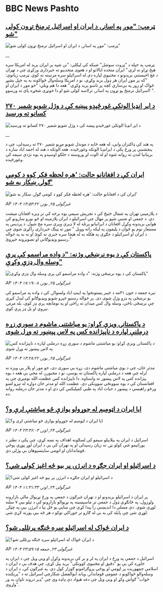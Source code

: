 # BBC News Pashto## [ټرمپ: "موږ په اسانۍ د ایران او اسرائیل ترمنځ تړون کولی شو"](https://www.bbc.co.uk/pashto/live/c8xgz07qqdgt?at_campaign=githubrss)![ټرمپ: "موږ په اسانۍ د ایران او اسرائیل ترمنځ تړون کولی شو"](https://ichef.bbci.co.uk/ace/standard/240/cpsprodpb/e005/live/4630ebf0-49a8-11f0-84b6-6bf0f66205f1.png)__ټرمپ په خپله د "ټروت سوشل" شبکه کې لیکلي: "نن شپه پر ایران برید له امریکا سره هېڅ تړاو نه لري."
ایران متحده ایالاتو او د هغوی متحدینو ته خبرداری ورکړی چې د تهران د غچ اخیستنې بریدونو د مخنیوي لپاره دې له اسرائیلو سره مرسته نه کوي.
ټرمپ زیاتوي: "که پر موږ ایران هر ډول برید وکړي، نو د امریکا وسله‌وال ځواکونه به په خپل بشپړ ځواک او زور په بې‌ساري کچه پر تاسو برید وکړي."
هغه دا هم ویلي: "خو موږ د ایران او اسرائیل ترمنځ یو تړون په اسانۍ ترلاسه کولی شو او دا خونړی شخړه پای ته ورسوو! ".## [د ایر انډیا الوتکې غورځېدو پېښه کې د وژل شویو شمېر ۲۷۰ کسانو ته ورسېد](https://www.bbc.co.uk/pashto/live/c5yxn5w16ppt?at_campaign=githubrss)![د ایر انډیا الوتکې غورځېدو پېښه کې د وژل شویو شمېر ۲۷۰ کسانو ته ورسېد](https://ichef.bbci.co.uk/ace/standard/240/cpsprodpb/cf74/live/2912d0f0-4a30-11f0-9471-e380f647874e.jpg)__په هند کې ډاکتران وايي، له هغه ځایه د موندل شویو مړیو شمېر ۲۷۰ ته رسېدلی، چې د پنجشنبې پر ورځ پکې د ایرانډیا الوتکه وغورځېده.
هغه الوتکه د هند له احمد اباد ښاره د برېتانیا لندن ته روانه شوه او له الوت لږ وروسته د خلکو اوسېدو په یوه نژدې سیمه کې وغورځېده.## [ایران کې د افغانانو حالت: 'هره لحظه فکر کوو د کومې ګولۍ ښکار به شو'](https://www.bbc.com/pashto/articles/cq54586j881o?at_campaign=githubrss)![ایران کې د افغانانو حالت: 'هره لحظه فکر کوو د کومې ګولۍ ښکار به شو'](https://ichef.bbci.co.uk/ace/standard/240/cpsprodpb/75a2/live/9c698da0-49ef-11f0-9471-e380f647874e.jpg)_AP ۱۴۰۴ غبرگولی ۲۵, يونۍ ۱۳:۵۳:۲۲_د پلازمېنې تهران په شمال ختیځ کې د تجریش سیمې یوه برخه کې تر ډېره افغانان مېشت دي. د جمعې او شنبې شپو پر مهال چې اسرائیلو د ایران پلازمېنه او څو نورو ښارونو کې هوايي بریدونه وکړل افغانان د ایرانیانو پرتله له لا ډېرې وېرې سره مخ شول. د پردېس په مستعار نوم یو ځوان د ټلیفون په لیکه راته وویل " موږ ته ټينګ خبرداری راکړی شوی چې د ایران او اسرائیلو د جګړې په هکله به له هېچا سره خبرې نه کوئ او نه به په خواله رسنیو ویډیوګانې او تصویرونه خپروئ."## [پاکستان کې د یوه نرښځي وژنه: "د واده مراسمو کې پرې وسله وال ډزې وکړې"](https://www.bbc.com/pashto/articles/c3656kyl8d6o?at_campaign=githubrss)![پاکستان کې د یوه نرښځي وژنه: "د واده مراسمو کې پرې وسله وال ډزې وکړې"](https://ichef.bbci.co.uk/ace/standard/240/cpsprodpb/d070/live/08214630-49fc-11f0-bbaa-4bc03e0665b7.jpg)_AP ۱۴۰۴ غبرگولی ۲۵, يونۍ ۱۷:۱۹:۰۸_تېره جمعه د جون ۳۱مه د خیبر پښتونخوا په ایبټ اباد ولسوالۍ کې د واده په مراسمو کې یو نرښځی په ډزو وژل شوی دی.
 پر خواله رسنیو خپرو شویو ویډیوګانو کې لیدل کېږي چې نرښځی ناڅي، وسله وال کس میدان ته راځي او په تومانچه پرې ډز کوي، بله مرمۍ تېروي او بل ډز پرې کوي.## [د پاکستانۍ ویزې کړاو: یو میاشتنی ماشوم د سوري زړه درملنې لپاره د ناپېژانده کس په لاس پېښور ته وړل شوی](https://www.bbc.com/pashto/articles/clynylqqy2ko?at_campaign=githubrss)![د پاکستانۍ ویزې کړاو: یو میاشتنی ماشوم د سوري زړه درملنې لپاره د ناپېژانده کس په لاس پېښور ته وړل شوی](https://ichef.bbci.co.uk/ace/standard/240/cpsprodpb/a81a/live/0ff39910-49e0-11f0-84b6-6bf0f66205f1.jpg)_AP ۱۴۰۴ غبرگولی ۲۵, يونۍ ۱۳:۲۸:۲۲_مدثر خان، چې د یوې میاشتې ماشوم دی، زړه یې سوری دی، خو مور او پلار یې ویزه نه لرله چې هغه د درملنې لپاره پاکستان ته یوسي، نو د مجبورۍ له مخې یې هغه د یوه پېژانده کس په لاس پېښور ته واستاوه. 
دا ناپېژانده کس عظمت الله نومېږي چې په افغانستان کې د یوه ښوونځي ښوونکی دی.  عظمت الله او مدثر خان دواړه له تېرو لسو ورځو راهیسې د پېښور د حیات اباد په طبي کمپلیکس کې دي او د مدثر خان درملنه روانه ده.## [ایا ایران د اټومبم له جوړولو یوازې څو میاشتې لرې و؟](https://www.bbc.com/pashto/articles/cx272k7yjq4o?at_campaign=githubrss)![ایا ایران د اټومبم له جوړولو یوازې څو میاشتې لرې و؟](https://ichef.bbci.co.uk/ace/standard/240/cpsprodpb/e3cd/live/6bc765c0-4970-11f0-bbaa-4bc03e0665b7.jpg)_AP ۱۴۰۴ غبرگولی ۲۴, اونۍ ۲۳:۳۶:۰۳_اسرائیل د ایران په بېلابېلو سیمو کې لسګونه اهداف په نښه کړي، چې پکې د نطنز د یورانیمو غني کولو بټۍ ته زیان رسېدلی او په تهران کې یې د ایران لوړ پوړي پوځي قوماندانان او اتومي ساینسپوهان یې وژلي دي.## [د اسرائیلو او ایران جګړه د انرژۍ پر بیو څه اغېز کولی شي؟](https://www.bbc.com/pashto/articles/cq85l1p8v7vo?at_campaign=githubrss)![د اسرائیلو او ایران جګړه د انرژۍ پر بیو څه اغېز کولی شي؟](https://ichef.bbci.co.uk/ace/standard/240/cpsprodpb/7242/live/ffee2e00-490c-11f0-84b6-6bf0f66205f1.png)_AP ۱۴۰۴ غبرگولی ۲۴, اونۍ ۱۱:۳۱:۳۳_پر ایران د اسرائیلو بریدونو او د تهران غبرګون د جمعې په ورځ نړیوال مالي بازارونه ولړزول، په ځانګړي ډول د جمعې تر ماسپښینه په نړیوالو بازارونو کې د تېلو بیې ۷ سلنه لوړې شوې.
دې مسلې دا اندېښنې را پیدا کړې چې ښايي یو ځل بیا د انرژۍ بیې په چټکۍ لوړې شي چې پایله کې به یې له ګازو تر خوراکي توکو د هر څه بیې پورته لاړې شي.## [ د ایران ځواک له اسرائیلو سره څنګه پرتللی شو؟](https://www.bbc.com/pashto/articles/c9897gj3g02o?at_campaign=githubrss)![ د ایران ځواک له اسرائیلو سره څنګه پرتللی شو؟](https://ichef.bbci.co.uk/ace/standard/240/cpsprodpb/e1cd/live/2d171960-fd9f-11ee-a1bf-5ffd63527e26.png)_AP ۱۴۰۴ غبرگولی ۲۳, جمعه ۲۳:۵۹:۱۵_اسرائیل د جمعې په ورځ د ایران په لر و بر کې بریدونه وکړل او ویې ویل چې د ایران په خاوره کې یې یو "دقیق او مخنیوی کوونکی" برید پیل کړی، چې هدف یې د ایران د اسلامي جمهوریت پر اټومي او پوځي پروګرامونو ګوزار کول دي. په غبرګون کې، د ایران د وسله‌والو ځواکونو د عمومي قوماندانۍ ویاند ابوالفضل شکارچي اسرائیل ته د "پرېکنده ځواب" ګواښ وکړ او ویې ویل چې دغه هېواد دې ډاډه وي چې "ډېر دروند تاوان به ور واړوي".
